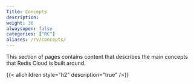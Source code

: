 ```yaml
---
Title: Concepts
description:
weight: 30
alwaysopen: false
categories: ["RC"]
aliases: /rv/concepts/
---
```

This section of pages contains content that describes the main concepts
that Redis Cloud is built around.

{{< allchildren style="h2" description="true" />}}
